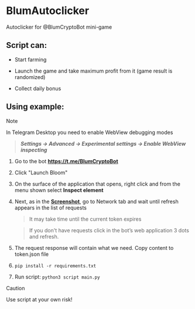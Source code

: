 # BlumAutoclicker
Autoclicker for @BlumCryptoBot mini-game

## Script can:
- Start farming
* Launch the game and take maximum profit from it (game result is randomized)
+ Collect daily bonus

## Using example:
> [!NOTE]
> In Telegram Desktop you need to enable WebView debugging modes

> ***Settings -> Advanced -> Experimental settings -> Enable WebView inspecting***

1. Go to the bot **https://t.me/BlumCryptoBot**
2. Click "Launch Bloom"
3. On the surface of the application that opens, right click and from the menu shown select **Inspect element**
4. Next, as in the [**Screenshot**](1.png), go to Network tab and wait until refresh appears in the list of requests
   > It may take time until the current token expires
   
   > If you don't have requests click in the bot’s web application  3 dots and refresh.
6. The request response will contain what we need. Copy content to token.json file
7. ```pip install -r requirements.txt```
8. Run script: ```python3 script main.py```

> [!CAUTION]
> Use script at your own risk!

